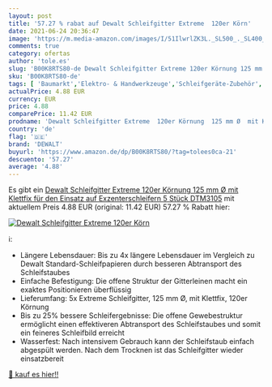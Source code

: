 ```yaml
---
layout: post
title: '57.27 % rabat auf Dewalt Schleifgitter Extreme  120er Körn'
date: 2021-06-24 20:36:47
image: 'https://m.media-amazon.com/images/I/51IlwrlZK3L._SL500_._SL400_.jpg'
comments: true
category: ofertas
author: 'tole.es'
slug: 'B00K8RTS80-de Dewalt Schleifgitter Extreme 120er Körnung 125 mm Ø mit...'
sku: 'B00K8RTS80-de'
tags: [ 'Baumarkt','Elektro- & Handwerkzeuge','Schleifgeräte-Zubehör','Zubehör für Elektrowerkzeuge','dewalt', ]
actualPrice: 4.88 EUR
currency: EUR
price: 4.88
comparePrice: 11.42 EUR
prodname: 'Dewalt Schleifgitter Extreme  120er Körnung  125 mm Ø  mit Klettfix  für den Einsatz auf Exzenterschleifern  5 Stück  DTM3105'
country: 'de'
flag: '🇩🇪'
brand: 'DEWALT'
buyurl: 'https://www.amazon.de/dp/B00K8RTS80/?tag=tolees0ca-21'
descuento: '57.27'
average: '4.88'
---
```


Es gibt ein [Dewalt Schleifgitter Extreme  120er Körnung  125 mm Ø  mit Klettfix  für den Einsatz auf Exzenterschleifern  5 Stück  DTM3105](https://www.amazon.de/dp/B00K8RTS80/?tag=tolees0ca-21) mit aktuellem Preis 4.88 EUR (original: 11.42 EUR) 57.27 % Rabatt hier:

[![Dewalt Schleifgitter Extreme  120er Körn](https://m.media-amazon.com/images/I/51IlwrlZK3L._SL500_._SL400_.jpg)](https://www.amazon.de/dp/B00K8RTS80/?tag=tolees0ca-21)

ℹ️:

- Längere Lebensdauer: Bis zu 4x längere Lebensdauer im Vergleich zu Dewalt Standard-Schleifpapieren durch besseren Abtransport des Schleifstaubes
- Einfache Befestigung: Die offene Struktur der Gitterleinen macht ein exaktes Positionieren überflüssig
- Lieferumfang: 5x Extreme Schleifgitter, 125 mm Ø, mit Klettfix, 120er Körnung
- Bis zu 25% bessere Schleifergebnisse: Die offene Gewebestruktur ermöglicht einen effektiveren Abtransport des Schleifstaubes und somit ein feineres Schleifbild erreicht
- Wasserfest: Nach intensivem Gebrauch kann der Schleifstaub einfach abgespült werden. Nach dem Trocknen ist das Schleifgitter wieder einsatzbereit

[🛒 kauf es hier!!](https://www.amazon.de/dp/B00K8RTS80/?tag=tolees0ca-21)
